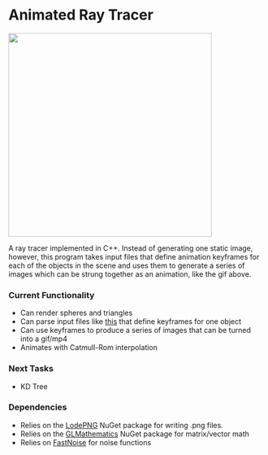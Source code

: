 # Animated Ray Tracer
<img src="images/hallway.gif" height="400px">

A ray tracer implemented in C++. Instead of generating one static image, however, this program takes input files that define animation keyframes for each of the objects in the scene and uses them to generate a series of images which can be strung together as an animation, like the gif above.

### Current Functionality
+ Can render spheres and triangles
+ Can parse input files like [this](Raytracer/world/island/islandGrass.sphere) that define keyframes for one object
+ Can use keyframes to produce a series of images that can be turned into a gif/mp4
+ Animates with Catmull-Rom interpolation

### Next Tasks
+ KD Tree

### Dependencies
+ Relies on the [LodePNG](https://github.com/lvandeve/lodepng) NuGet package for writing .png files.
+ Relies on the [GLMathematics](https://www.nuget.org/packages/glm/0.9.9.600) NuGet package for matrix/vector math
+ Relies on [FastNoise](https://github.com/Auburns/FastNoise) for noise functions

